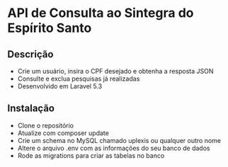 # API de Consulta ao Sintegra do Espírito Santo

## Descrição

- Crie um usuário, insira o CPF desejado e obtenha a resposta JSON
- Consulte e exclua pesquisas já realizadas
- Desenvolvido em Laravel 5.3

## Instalação

- Clone o repositório
- Atualize com composer update
- Crie um schema no MySQL chamado uplexis ou qualquer outro nome
- Altere o arquivo .env com as informações do seu banco de dados
- Rode as migrations para criar as tabelas no banco
